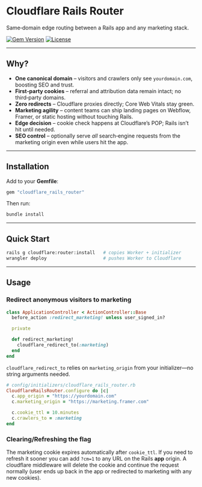 # Cloudflare Rails Router

Same‑domain edge routing between a Rails app and any marketing stack.

[![Gem Version](https://badge.fury.io/rb/cloudflare_rails_router.svg)](https://rubygems.org/gems/cloudflare_rails_router)
[![License](https://img.shields.io/badge/license-MIT-blue.svg)](LICENSE)

---

## Why?

* **One canonical domain** – visitors and crawlers only see `yourdomain.com`, boosting SEO and trust.
* **First‑party cookies** – referral and attribution data remain intact; no third‑party domains.
* **Zero redirects** – Cloudflare proxies directly; Core Web Vitals stay green.
* **Marketing agility** – content teams can ship landing pages on Webflow, Framer, or static hosting without touching Rails.
* **Edge decision** – cookie check happens at Cloudflare’s POP; Rails isn’t hit until needed.
* **SEO control** – optionally serve *all* search‑engine requests from the marketing origin even while users hit the app.

---

## Installation

Add to your **Gemfile**:

```ruby
gem "cloudflare_rails_router"
```

Then run:

```bash
bundle install
```

---

## Quick Start

```bash
rails g cloudflare:router:install   # copies Worker + initializer
wrangler deploy                     # pushes Worker to Cloudflare
```

---

## Usage

### Redirect anonymous visitors to marketing

```ruby
class ApplicationController < ActionController::Base
  before_action :redirect_marketing! unless user_signed_in?

  private

  def redirect_marketing!
    cloudflare_redirect_to(:marketing)
  end
end
```

`cloudflare_redirect_to` relies on `marketing_origin` from your initializer—no string arguments needed.

```ruby
# config/initializers/cloudflare_rails_router.rb
CloudflareRailsRouter.configure do |c|
  c.app_origin = "https://yourdomain.com"
  c.marketing_origin = "https://marketing.framer.com"

  c.cookie_ttl = 10.minutes
  c.crawlers_to = :marketing
end
```

### Clearing/Refreshing the flag

The marketing cookie expires automatically after `cookie_ttl`.  If you need to refresh it sooner you can add `?cm=1` to any URL on the Rails **app** origin. A cloudflare middleware will delete the cookie and continue the request normally (user ends up back in the app or redirected to marketing with any new cookies).


